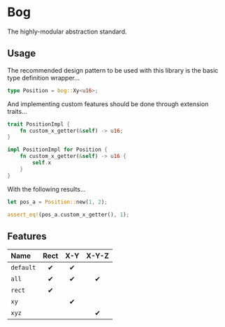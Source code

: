 # Bog

The highly-modular abstraction standard.

## Usage

The recommended design pattern to be used with this library is the basic type definition wrapper...

```rust
type Position = bog::Xy<u16>;
```

And implementing custom features should be done through extension traits...

```rust
trait PositionImpl {
    fn custom_x_getter(&self) -> u16;
}

impl PositionImpl for Position {
    fn custom_x_getter(&self) -> u16 {
        self.x
    }
}
```

With the following results...

```rust
let pos_a = Position::new(1, 2);

assert_eq!(pos_a.custom_x_getter(), 1);
```

## Features

| Name      | Rect | X-Y | X-Y-Z |
| :--       | :-:  | :-: | :-:   |
| `default` |✔|✔| |
| `all`     |✔|✔|✔|
| `rect`    |✔| | |
| `xy`      | |✔| |
| `xyz`     | | |✔|
